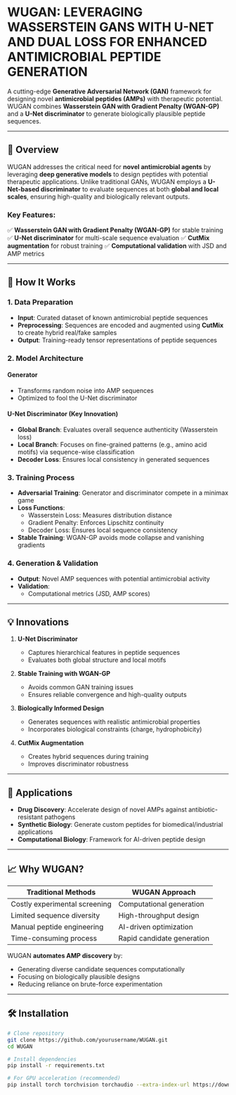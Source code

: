 # WUGAN: LEVERAGING WASSERSTEIN GANS WITH U-NET AND DUAL LOSS FOR ENHANCED ANTIMICROBIAL PEPTIDE GENERATION

A cutting-edge **Generative Adversarial Network (GAN)** framework for designing novel **antimicrobial peptides (AMPs)** with therapeutic potential. WUGAN combines **Wasserstein GAN with Gradient Penalty (WGAN-GP)** and a **U-Net discriminator** to generate biologically plausible peptide sequences.

---

## 📌 Overview

WUGAN addresses the critical need for **novel antimicrobial agents** by leveraging **deep generative models** to design peptides with potential therapeutic applications. Unlike traditional GANs, WUGAN employs a **U-Net-based discriminator** to evaluate sequences at both **global and local scales**, ensuring high-quality and biologically relevant outputs.

### Key Features:
✅ **Wasserstein GAN with Gradient Penalty (WGAN-GP)** for stable training
✅ **U-Net discriminator** for multi-scale sequence evaluation
✅ **CutMix augmentation** for robust training
✅ **Computational validation** with JSD and AMP metrics

---

## 🔬 How It Works

### 1. Data Preparation
- **Input**: Curated dataset of known antimicrobial peptide sequences
- **Preprocessing**: Sequences are encoded and augmented using **CutMix** to create hybrid real/fake samples
- **Output**: Training-ready tensor representations of peptide sequences

### 2. Model Architecture

#### Generator
- Transforms random noise into AMP sequences
- Optimized to fool the U-Net discriminator

#### U-Net Discriminator (Key Innovation)
- **Global Branch**: Evaluates overall sequence authenticity (Wasserstein loss)
- **Local Branch**: Focuses on fine-grained patterns (e.g., amino acid motifs) via sequence-wise classification
- **Decoder Loss**: Ensures local consistency in generated sequences

### 3. Training Process
- **Adversarial Training**: Generator and discriminator compete in a minimax game
- **Loss Functions**:
  - Wasserstein Loss: Measures distribution distance
  - Gradient Penalty: Enforces Lipschitz continuity
  - Decoder Loss: Ensures local sequence consistency
- **Stable Training**: WGAN-GP avoids mode collapse and vanishing gradients

### 4. Generation & Validation
- **Output**: Novel AMP sequences with potential antimicrobial activity
- **Validation**:
  - Computational metrics (JSD, AMP scores)

---

## 💡 Innovations

1. **U-Net Discriminator**
   - Captures hierarchical features in peptide sequences
   - Evaluates both global structure and local motifs

2. **Stable Training with WGAN-GP**
   - Avoids common GAN training issues
   - Ensures reliable convergence and high-quality outputs

3. **Biologically Informed Design**
   - Generates sequences with realistic antimicrobial properties
   - Incorporates biological constraints (charge, hydrophobicity)

4. **CutMix Augmentation**
   - Creates hybrid sequences during training
   - Improves discriminator robustness

---

## 🧪 Applications

- **Drug Discovery**: Accelerate design of novel AMPs against antibiotic-resistant pathogens
- **Synthetic Biology**: Generate custom peptides for biomedical/industrial applications
- **Computational Biology**: Framework for AI-driven peptide design

---

## 📈 Why WUGAN?

|      Traditional Methods      |      WUGAN Approach        |
|-------------------------------|----------------------------|
| Costly experimental screening |  Computational generation  |
|   Limited sequence diversity  |   High-throughput design   |
|   Manual peptide engineering  |   AI-driven optimization   |
|    Time-consuming process     | Rapid candidate generation |

WUGAN **automates AMP discovery** by:
- Generating diverse candidate sequences computationally
- Focusing on biologically plausible designs
- Reducing reliance on brute-force experimentation

---

## 🛠 Installation

```bash
# Clone repository
git clone https://github.com/yourusername/WUGAN.git
cd WUGAN

# Install dependencies
pip install -r requirements.txt

# For GPU acceleration (recommended)
pip install torch torchvision torchaudio --extra-index-url https://download.pytorch.org/whl/cu116
